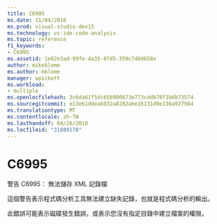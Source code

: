 ```yaml
---
title: C6995
ms.date: 11/04/2016
ms.prod: visual-studio-dev15
ms.technology: vs-ide-code-analysis
ms.topic: reference
f1_keywords:
- C6995
ms.assetid: 1e82e3ad-99fe-4a35-87d5-359c74b9658e
author: mikeblome
ms.author: mblome
manager: wpickett
ms.workload:
- multiple
ms.openlocfilehash: 3c6da61f5dc65b900673e773c4db78f1b6b73574
ms.sourcegitcommit: e13e61ddea6032a8282abe16131d9e136a927984
ms.translationtype: MT
ms.contentlocale: zh-TW
ms.lasthandoff: 04/26/2018
ms.locfileid: "31889178"
---
```

# <a name="c6995"></a>C6995
警告 C6995： 無法儲存 XML 記錄檔

 這個警告表示程式碼分析工具無法建立缺失記錄，也就是程式碼分析的輸出。

 此錯誤可能表示磁碟發生錯誤，或表示您沒有指定目錄中建立檔案的權限。